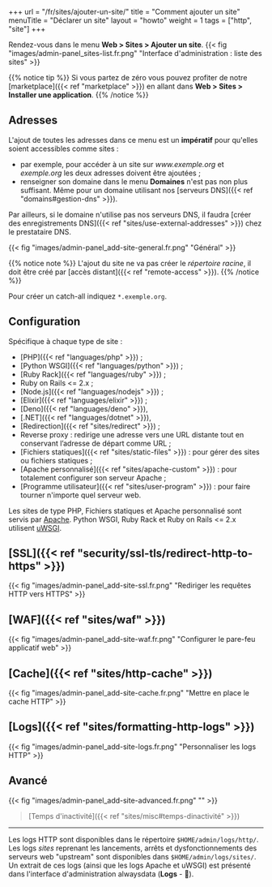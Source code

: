 +++
url = "/fr/sites/ajouter-un-site/"
title = "Comment ajouter un site"
menuTitle = "Déclarer un site"
layout = "howto"
weight = 1
tags = ["http", "site"]
+++

Rendez-vous dans le menu **Web > Sites > Ajouter un site**.
{{< fig "images/admin-panel_sites-list.fr.png" "Interface d'administration : liste des sites" >}}

{{% notice tip %}}
Si vous partez de zéro vous pouvez profiter de notre [marketplace]({{< ref "marketplace" >}}) en allant dans **Web > Sites > Installer une application**.
{{% /notice %}}

## Adresses
L'ajout de toutes les adresses dans ce menu est un **impératif** pour qu'elles soient accessibles comme sites :
- par exemple, pour accéder à un site sur *www\.exemple.org* et *exemple.org* les deux adresses doivent être ajoutées ;
- renseigner son domaine dans le menu **Domaines** n'est pas non plus suffisant. Même pour un domaine utilisant nos [serveurs DNS]({{< ref "domains#gestion-dns" >}}).

Par ailleurs, si le domaine n'utilise pas nos serveurs DNS, il faudra [créer des enregistrements DNS]({{< ref "sites/use-external-addresses" >}}) chez le prestataire DNS.

{{< fig "images/admin-panel_add-site-general.fr.png" "Général" >}}

{{% notice note %}}
L'ajout du site ne va pas créer le *répertoire racine*, il doit être créé par [accès distant]({{< ref "remote-access" >}}).
{{% /notice %}}

Pour créer un catch-all indiquez `*.exemple.org`.

## Configuration
Spécifique à chaque type de site :
- [PHP]({{< ref "languages/php" >}}) ;
- [Python WSGI]({{< ref "languages/python" >}}) ;
- [Ruby Rack]({{< ref "languages/ruby" >}}) ;
- Ruby on Rails <= 2.x ;
- [Node.js]({{< ref "languages/nodejs" >}}) ;
- [Elixir]({{< ref "languages/elixir" >}}) ;
- [Deno]({{< ref "languages/deno" >}}),
- [.NET]({{< ref "languages/dotnet" >}}),
- [Redirection]({{< ref "sites/redirect" >}}) ;
- Reverse proxy : redirige une adresse vers une URL distante tout en conservant l’adresse de départ comme URL ;
- [Fichiers statiques]({{< ref "sites/static-files" >}}) : pour gérer des sites ou fichiers statiques ;
- [Apache personnalisé]({{< ref "sites/apache-custom" >}}) : pour totalement configurer son serveur Apache ;
- [Programme utilisateur]({{< ref "sites/user-program" >}}) : pour faire tourner n'importe quel serveur web.

Les sites de type PHP, Fichiers statiques et Apache personnalisé sont servis par [Apache](https://httpd.apache.org/). Python WSGI, Ruby Rack et Ruby on Rails <= 2.x utilisent [uWSGI](https://uwsgi-docs.readthedocs.io/en/latest/).

## [SSL]({{< ref "security/ssl-tls/redirect-http-to-https" >}})

{{< fig "images/admin-panel_add-site-ssl.fr.png" "Rediriger les requêtes HTTP vers HTTPS" >}}

## [WAF]({{< ref "sites/waf" >}})

{{< fig "images/admin-panel_add-site-waf.fr.png" "Configurer le pare-feu applicatif web" >}}

## [Cache]({{< ref "sites/http-cache" >}})
{{< fig "images/admin-panel_add-site-cache.fr.png" "Mettre en place le cache HTTP" >}}

## [Logs]({{< ref "sites/formatting-http-logs" >}})

{{< fig "images/admin-panel_add-site-logs.fr.png" "Personnaliser les logs HTTP" >}}

## Avancé

{{< fig "images/admin-panel_add-site-advanced.fr.png" "" >}}

> [Temps d'inactivité]({{< ref "sites/misc#temps-dinactivité" >}})

---

Les logs HTTP sont disponibles dans le répertoire `$HOME/admin/logs/http/`. Les logs _sites_ reprenant les lancements, arrêts et dysfonctionnements des serveurs web "upstream" sont disponibles dans `$HOME/admin/logs/sites/`. Un extrait de ces logs (ainsi que les logs Apache et uWSGI) est présenté dans l'interface d'administration alwaysdata  (**Logs** - 📄).

